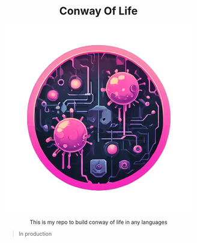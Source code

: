 <center>

# Conway Of Life

![](.github/gol-logo.png)

This is my repo to build conway of life in any languages

</center>

> In production 